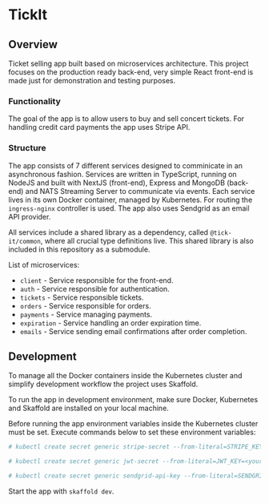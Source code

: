 # TickIt

## Overview

Ticket selling app built based on microservices architecture. This project focuses on the production ready back-end, very simple React front-end is made just for demonstration and testing purposes.

### Functionality

The goal of the app is to allow users to buy and sell concert tickets. For handling credit card payments the app uses Stripe API.

### Structure

The app consists of 7 different services designed to comminicate in an asynchronous fashion. Services are written in TypeScript, running on NodeJS and built with NextJS (front-end), Express and MongoDB (back-end) and NATS Streaming Server to communicate via events. Each service lives in its own Docker container, managed by Kubernetes. For routing the `ingress-nginx` controller is used. The app also uses Sendgrid as an email API provider.

All services include a shared library as a dependency, called `@tick-it/common`, where all crucial type definitions live. This shared library is also included in this repository as a submodule.

List of microservices:

- `client` - Service responsible for the front-end.
- `auth` - Service responsible for authentication.
- `tickets` - Service responsible tickets.
- `orders` - Service responsible for orders.
- `payments` - Service managing payments.
- `expiration` - Service handling an order expiration time.
- `emails` - Service sending email confirmations after order completion.

## Development

To manage all the Docker containers inside the Kubernetes cluster and simplify development workflow the project uses Skaffold.

To run the app in development environment, make sure Docker, Kubernetes and Skaffold are installed on your local machine.

Before running the app environment variables inside the Kubernetes cluster must be set. Execute commands below to set these environment variables:

```bash
# kubectl create secret generic stripe-secret --from-literal=STRIPE_KEY=<your_stripe_key>

# kubectl create secret generic jwt-secret --from-literal=JWT_KEY=<your_jwt_key>

# kubectl create secret generic sendgrid-api-key --from-literal=SENDGRID_API_KEY=<your_sendgrid_key>
```

Start the app with `skaffold dev`.
